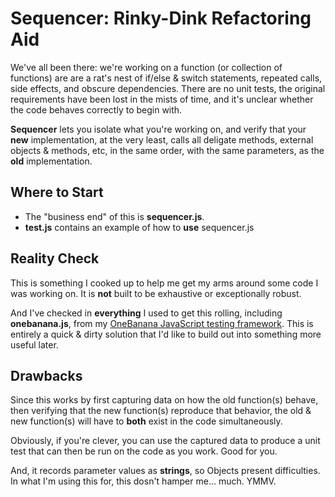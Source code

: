 # Sequencer: Rinky-Dink Refactoring Aid

We've all been there: we're working on a function (or collection of functions) are are a rat's nest of if/else & switch statements, repeated calls, side effects, and obscure dependencies. There are no unit tests, the original requirements have been lost in the mists of time, and it's unclear whether the code behaves correctly to begin with.

**Sequencer** lets you isolate what you're working on, and verify that your **new** implementation, at the very least, calls all deligate methods, external objects & methods, etc, in the same order, with the same parameters, as the **old** implementation.

## Where to Start

  * The "business end" of this is **sequencer.js**. 
  * **test.js** contains an example of how to **use** sequencer.js

## Reality Check

This is something I cooked up to help me get my arms around some code I was working on. It is **not** built to be exhaustive or exceptionally robust.

And I've checked in **everything** I used to get this rolling, including **onebanana.js**, from my [OneBanana JavaScript testing framework](https://github.com/craser/OneBanana). This is entirely a quick & dirty solution that I'd like to build out into something more useful later.

## Drawbacks

Since this works by first capturing data on how the old function(s) behave, then verifying that the new function(s) reproduce that behavior, the old & new function(s) will have to **both** exist in the code simultaneously.

Obviously, if you're clever, you can use the captured data to produce a unit test that can then be run on the code as you work. Good for you. 

And, it records parameter values as **strings**, so Objects present difficulties. In what I'm using this for, this dosn't hamper me... much. YMMV.



